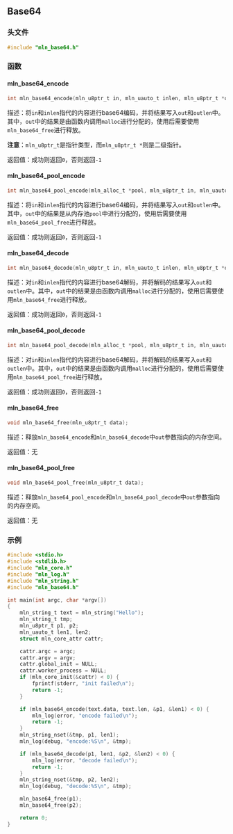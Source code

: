 ## Base64



### 头文件

```c
#include "mln_base64.h"
```



### 函数



#### mln_base64_encode

```c
int mln_base64_encode(mln_u8ptr_t in, mln_uauto_t inlen, mln_u8ptr_t *out, mln_uauto_t *outlen);
```

描述：将`in`和`inlen`指代的内容进行base64编码，并将结果写入`out`和`outlen`中。其中，`out`中的结果是由函数内调用`malloc`进行分配的，使用后需要使用`mln_base64_free`进行释放。

**注意**：`mln_u8ptr_t`是指针类型，而`mln_u8ptr_t *`则是二级指针。

返回值：成功则返回`0`，否则返回`-1`



#### mln_base64_pool_encode

```c
int mln_base64_pool_encode(mln_alloc_t *pool, mln_u8ptr_t in, mln_uauto_t inlen, mln_u8ptr_t *out, mln_uauto_t *outlen);
```

描述：将`in`和`inlen`指代的内容进行base64编码，并将结果写入`out`和`outlen`中。其中，`out`中的结果是从内存池`pool`中进行分配的，使用后需要使用`mln_base64_pool_free`进行释放。

返回值：成功则返回`0`，否则返回`-1`



#### mln_base64_decode

```c
int mln_base64_decode(mln_u8ptr_t in, mln_uauto_t inlen, mln_u8ptr_t *out, mln_uauto_t *outlen);
```

描述：对`in`和`inlen`指代的内容进行base64解码，并将解码的结果写入`out`和`outlen`中。其中，`out`中的结果是由函数内调用`malloc`进行分配的，使用后需要使用`mln_base64_free`进行释放。

返回值：成功则返回`0`，否则返回`-1`



#### mln_base64_pool_decode

```c
int mln_base64_pool_decode(mln_alloc_t *pool, mln_u8ptr_t in, mln_uauto_t inlen, mln_u8ptr_t *out, mln_uauto_t *outlen);
```

描述：对`in`和`inlen`指代的内容进行base64解码，并将解码的结果写入`out`和`outlen`中。其中，`out`中的结果是由函数内调用`malloc`进行分配的，使用后需要使用`mln_base64_pool_free`进行释放。

返回值：成功则返回`0`，否则返回`-1`



#### mln_base64_free

```c
void mln_base64_free(mln_u8ptr_t data);
```

描述：释放`mln_base64_encode`和`mln_base64_decode`中`out`参数指向的内存空间。

返回值：无



#### mln_base64_pool_free

```c
void mln_base64_pool_free(mln_u8ptr_t data);
```

描述：释放`mln_base64_pool_encode`和`mln_base64_pool_decode`中`out`参数指向的内存空间。

返回值：无



### 示例

```c
#include <stdio.h>
#include <stdlib.h>
#include "mln_core.h"
#include "mln_log.h"
#include "mln_string.h"
#include "mln_base64.h"

int main(int argc, char *argv[])
{
    mln_string_t text = mln_string("Hello");
    mln_string_t tmp;
    mln_u8ptr_t p1, p2;
    mln_uauto_t len1, len2;
    struct mln_core_attr cattr;

    cattr.argc = argc;
    cattr.argv = argv;
    cattr.global_init = NULL;
    cattr.worker_process = NULL;
    if (mln_core_init(&cattr) < 0) {
        fprintf(stderr, "init failed\n");
        return -1;
    }

    if (mln_base64_encode(text.data, text.len, &p1, &len1) < 0) {
        mln_log(error, "encode failed\n");
        return -1;
    }
    mln_string_nset(&tmp, p1, len1);
    mln_log(debug, "encode:%S\n", &tmp);

    if (mln_base64_decode(p1, len1, &p2, &len2) < 0) {
        mln_log(error, "decode failed\n");
        return -1;
    }
    mln_string_nset(&tmp, p2, len2);
    mln_log(debug, "decode:%S\n", &tmp);

    mln_base64_free(p1);
    mln_base64_free(p2);

    return 0;
}
```

